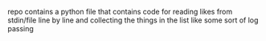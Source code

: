 repo contains a python file that contains code for reading likes from stdin/file line by line and collecting the things in the list like some sort of log passing
